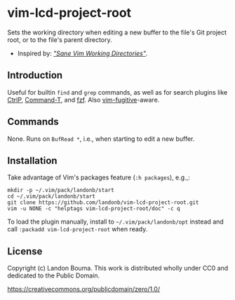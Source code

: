 # vim-lcd-project-root

Sets the working directory when editing a new buffer to the file's
Git project root, or to the file's parent directory.

- Inspired by: [*"Sane Vim Working Directories"*](http://inlehmansterms.net/2014/09/04/sane-vim-working-directories/).

## Introduction

Useful for builtin `find` and `grep` commands, as well as for
search plugins like
[CtrlP](https://github.com/kien/ctrlp.vim),
[Command-T](https://github.com/wincent/command-t),
and [fzf](https://github.com/junegunn/fzf).
Also [vim-fugitive](https://github.com/tpope/vim-fugitive)-aware.

## Commands

None. Runs on `BufRead *`, i.e., when starting to edit a new buffer.

## Installation

Take advantage of Vim's packages feature (`:h packages`), e.g.,:

  ```shell
  mkdir -p ~/.vim/pack/landonb/start
  cd ~/.vim/pack/landonb/start
  git clone https://github.com/landonb/vim-lcd-project-root.git
  vim -u NONE -c "helptags vim-lcd-project-root/doc" -c q
  ```

To load the plugin manually, install to
`~/.vim/pack/landonb/opt` instead and call
`:packadd vim-lcd-project-root` when ready.

## License

Copyright (c) Landon Bouma. This work is distributed
wholly under CC0 and dedicated to the Public Domain.

https://creativecommons.org/publicdomain/zero/1.0/

